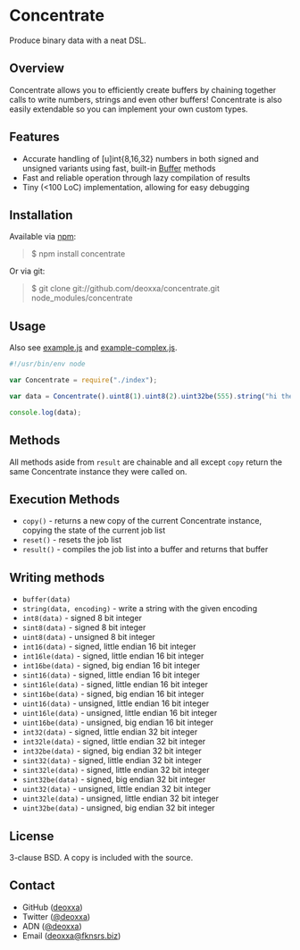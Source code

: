 Concentrate
===========

Produce binary data with a neat DSL.

Overview
--------

Concentrate allows you to efficiently create buffers by chaining together calls
to write numbers, strings and even other buffers! Concentrate is also easily
extendable so you can implement your own custom types.

Features
--------

* Accurate handling of [u]int{8,16,32} numbers in both signed and unsigned
  variants using fast, built-in [Buffer](http://nodejs.org/docs/latest/api/buffer.html)
  methods
* Fast and reliable operation through lazy compilation of results
* Tiny (<100 LoC) implementation, allowing for easy debugging

Installation
------------

Available via [npm](http://npmjs.org/):

> $ npm install concentrate

Or via git:

> $ git clone git://github.com/deoxxa/concentrate.git node_modules/concentrate

Usage
-----

Also see [example.js](https://github.com/deoxxa/concentrate/blob/master/example.js) and
[example-complex.js](https://github.com/deoxxa/concentrate/blob/master/example-complex.js).

```javascript
#!/usr/bin/env node

var Concentrate = require("./index");

var data = Concentrate().uint8(1).uint8(2).uint32be(555).string("hi there", "utf8").result();

console.log(data);
```

Methods
-------

All methods aside from `result` are chainable and all except `copy` return the
same Concentrate instance they were called on.

Execution Methods
-----------------

* `copy()` - returns a new copy of the current Concentrate instance, copying the
  state of the current job list
* `reset()` - resets the job list
* `result()` - compiles the job list into a buffer and returns that buffer

Writing methods
---------------

* `buffer(data)`
* `string(data, encoding)` - write a string with the given encoding
* `int8(data)` - signed 8 bit integer
* `sint8(data)` - signed 8 bit integer
* `uint8(data)` - unsigned 8 bit integer
* `int16(data)` - signed, little endian 16 bit integer
* `int16le(data)` - signed, little endian 16 bit integer
* `int16be(data)` - signed, big endian 16 bit integer
* `sint16(data)` - signed, little endian 16 bit integer
* `sint16le(data)` - signed, little endian 16 bit integer
* `sint16be(data)` - signed, big endian 16 bit integer
* `uint16(data)` - unsigned, little endian 16 bit integer
* `uint16le(data)` - unsigned, little endian 16 bit integer
* `uint16be(data)` - unsigned, big endian 16 bit integer
* `int32(data)` - signed, little endian 32 bit integer
* `int32le(data)` - signed, little endian 32 bit integer
* `int32be(data)` - signed, big endian 32 bit integer
* `sint32(data)` - signed, little endian 32 bit integer
* `sint32le(data)` - signed, little endian 32 bit integer
* `sint32be(data)` - signed, big endian 32 bit integer
* `uint32(data)` - unsigned, little endian 32 bit integer
* `uint32le(data)` - unsigned, little endian 32 bit integer
* `uint32be(data)` - unsigned, big endian 32 bit integer

License
-------

3-clause BSD. A copy is included with the source.

Contact
-------

* GitHub ([deoxxa](http://github.com/deoxxa))
* Twitter ([@deoxxa](http://twitter.com/deoxxa))
* ADN ([@deoxxa](https://alpha.app.net/deoxxa))
* Email ([deoxxa@fknsrs.biz](mailto:deoxxa@fknsrs.biz))

